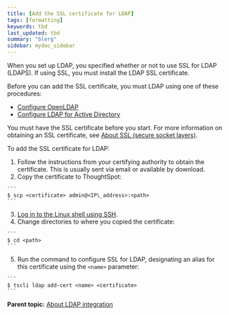 ```yaml
---
title: [Add the SSL certificate for LDAP]
tags: [formatting]
keywords: tbd
last_updated: tbd
summary: "blerg"
sidebar: mydoc_sidebar
---
```

When you set up LDAP, you specified whether or not to use SSL for LDAP (LDAPS). If using SSL, you must install the LDAP SSL certificate.

Before you can add the SSL certificate, you must LDAP using one of these procedures:

-   [Configure OpenLDAP](LDAP_config_openLDAP.html#)
-   [Configure LDAP for Active Directory](LDAP_config_AD.html#)

You must have the SSL certificate before you start. For more information on obtaining an SSL certificate, see [About SSL (secure socket layers)](about_SSL.html#).

To add the SSL certificate for LDAP:

1.   Follow the instructions from your certifying authority to obtain the certificate. This is usually sent via email or available by download.
2.   Copy the certificate to ThoughtSpot:

    ```
    $ scp <certificate> admin@<IP\_address>:<path>
    ```

3.   [Log in to the Linux shell using SSH](login_console.html#).
4.   Change directories to where you copied the certificate:

    ```
    $ cd <path>
    ```

5.   Run the command to configure SSL for LDAP, designating an alias for this certificate using the `<name>` parameter:

    ```
    $ tscli ldap add-cert <name> <certificate>
    ```


**Parent topic:** [About LDAP integration](../../admin/setup/about_LDAP.html)

